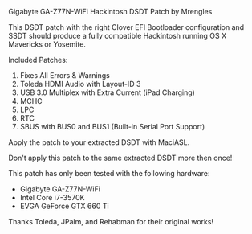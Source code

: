 Gigabyte GA-Z77N-WiFi Hackintosh DSDT Patch by Mrengles

This DSDT patch with the right Clover EFI Bootloader configuration and SSDT should produce a fully compatible Hackintosh running OS X Mavericks or Yosemite.

Included Patches:

1. Fixes All Errors & Warnings
2. Toleda HDMI Audio with Layout-ID 3
3. USB 3.0 Multiplex with Extra Current (iPad Charging)
4. MCHC
5. LPC
6. RTC
7. SBUS with BUS0 and BUS1 (Built-in Serial Port Support)

Apply the patch to your extracted DSDT with MaciASL.

Don't apply this patch to the same extracted DSDT more then once!

This patch has only been tested with the following hardware:

- Gigabyte GA-Z77N-WiFi
- Intel Core i7-3570K
- EVGA GeForce GTX 660 Ti

Thanks Toleda, JPalm, and Rehabman for their original works!
